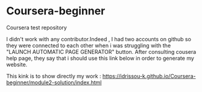 # Coursera-beginner
Coursera test repository

I didn't work with any contributor.Indeed , I had two accounts on github so they were connected to each other
when i was struggling with the "LAUNCH AUTOMATIC PAGE GENERATOR" button. After consulting cousera help page, 
they say that i should use this link below in order to generate my website.

This kink is to show directly my work :
https://idrissou-k.github.io/Coursera-beginner/module2-solution/index.html
